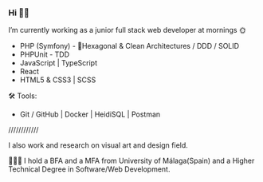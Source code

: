 <h3>Hi 👋🏻 </h3>

<p>I’m currently working as a junior full stack web developer at mornings 🌞</p>

<ul>
    <li>PHP (Symfony) - 🌿Hexagonal & Clean Architectures / DDD / SOLID</li>
    <li>PHPUnit - TDD</li>
    <li>JavaScript | TypeScript</li>
    <li>React</li>
    <li>HTML5 & CSS3 | SCSS</li>
</ul>
<p>🛠 Tools:</p>
<ul>
    <li>Git / GitHub | Docker | HeidiSQL | Postman</li>
</ul>

////////////
<br>
<p>I also work and research on visual art and design field.</p>

<p>👩🏻‍🎓 I hold a BFA and a MFA from University of Málaga(Spain) and a Higher Technical Degree in Software/Web Development.</p>